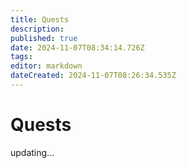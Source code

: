 ```yaml
---
title: Quests
description: 
published: true
date: 2024-11-07T08:34:14.726Z
tags: 
editor: markdown
dateCreated: 2024-11-07T08:26:34.535Z
---
```


# Quests

updating...